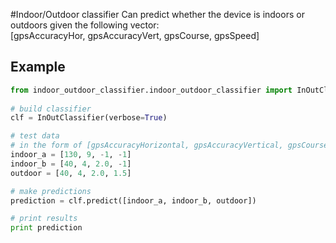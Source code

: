 #Indoor/Outdoor classifier
Can predict whether the device is indoors or outdoors given the following vector:   
[gpsAccuracyHor, gpsAccuracyVert, gpsCourse, gpsSpeed]

## Example
```python
from indoor_outdoor_classifier.indoor_outdoor_classifier import InOutClassifier
  
# build classifier
clf = InOutClassifier(verbose=True)

# test data
# in the form of [gpsAccuracyHorizontal, gpsAccuracyVertical, gpsCourse, gpsSpeed]
indoor_a = [130, 9, -1, -1]
indoor_b = [40, 4, 2.0, -1]
outdoor = [40, 4, 2.0, 1.5]

# make predictions
prediction = clf.predict([indoor_a, indoor_b, outdoor])

# print results
print prediction
```
